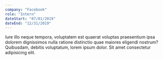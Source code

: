 ```yaml
---
company: "Facebook"
role: "Intern"
dateStart: "07/01/2019"
dateEnd: "12/31/2019"
---
```


Iure illo neque tempora, voluptatem est quaerat voluptas praesentium ipsa dolorem dignissimos nulla ratione distinctio quae maiores eligendi nostrum? Quibusdam, debitis voluptatum, lorem ipsum dolor. Sit amet consectetur adipisicing elit.

